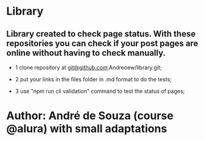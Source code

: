 # Library

## Library created to check page status. With these repositories you can check if your post pages are online without having to check manually.

* 1 clone repository at git@github.com:Andreoew/library.git;

* 2 put your links in the files folder in .md format to do the tests;

* 3 use "npm run cli validation" command to test the status of pages;

# Author: André de Souza (course @alura) with small adaptations